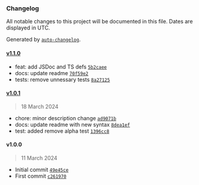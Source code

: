 ### Changelog

All notable changes to this project will be documented in this file. Dates are displayed in UTC.

Generated by [`auto-changelog`](https://github.com/CookPete/auto-changelog).

#### [v1.1.0](https://github.com/ChrisCodesThings/rgba-color-to-css-hex/compare/v1.0.1...v1.1.0)

- feat: add JSDoc and TS defs [`5b2caee`](https://github.com/ChrisCodesThings/rgba-color-to-css-hex/commit/5b2caee921ba44d08abadae06c73e04e8331d419)
- docs: update readme [`70f59e2`](https://github.com/ChrisCodesThings/rgba-color-to-css-hex/commit/70f59e2010d39996b171f98d8c0419fe01d94448)
- tests: remove unnessary tests [`8a27125`](https://github.com/ChrisCodesThings/rgba-color-to-css-hex/commit/8a271253bd65f7572fb385b35fc098241d6872d7)

#### [v1.0.1](https://github.com/ChrisCodesThings/rgba-color-to-css-hex/compare/v1.0.0...v1.0.1)

> 18 March 2024

- chore: minor description change [`ad9071b`](https://github.com/ChrisCodesThings/rgba-color-to-css-hex/commit/ad9071b7597e4ab306c2d657729503569b62a1a7)
- docs: update readme with new syntax [`8dea1ef`](https://github.com/ChrisCodesThings/rgba-color-to-css-hex/commit/8dea1ef5dfa5c5e32878a8f08d488420cc7733ad)
- test: added remove alpha test [`1396cc8`](https://github.com/ChrisCodesThings/rgba-color-to-css-hex/commit/1396cc85a787d79a2e0158e00b1b3b585870b461)

#### v1.0.0

> 11 March 2024

- Initial commit [`49e45ce`](https://github.com/ChrisCodesThings/rgba-color-to-css-hex/commit/49e45ce059de2e4ca02cafb0db57f42365610d38)
- First commit [`c261970`](https://github.com/ChrisCodesThings/rgba-color-to-css-hex/commit/c261970721b6459b6d1c4c0f3ac9026821029e9f)
